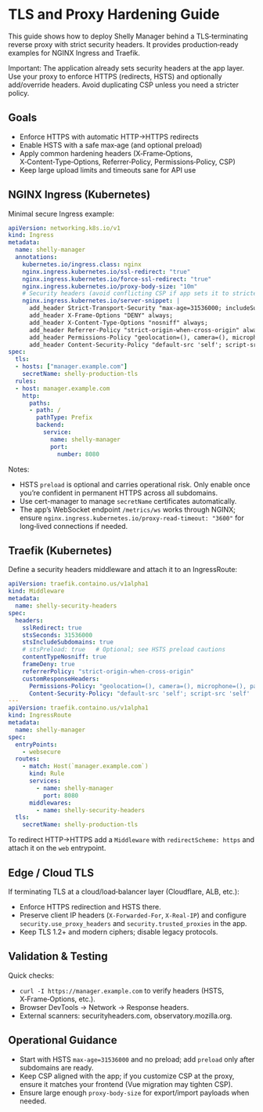 # TLS and Proxy Hardening Guide

This guide shows how to deploy Shelly Manager behind a TLS‑terminating reverse proxy with strict security headers. It provides production‑ready examples for NGINX Ingress and Traefik.

Important: The application already sets security headers at the app layer. Use your proxy to enforce HTTPS (redirects, HSTS) and optionally add/override headers. Avoid duplicating CSP unless you need a stricter policy.

## Goals
- Enforce HTTPS with automatic HTTP→HTTPS redirects
- Enable HSTS with a safe max‑age (and optional preload)
- Apply common hardening headers (X‑Frame‑Options, X‑Content‑Type‑Options, Referrer‑Policy, Permissions‑Policy, CSP)
- Keep large upload limits and timeouts sane for API use

## NGINX Ingress (Kubernetes)

Minimal secure Ingress example:

```yaml
apiVersion: networking.k8s.io/v1
kind: Ingress
metadata:
  name: shelly-manager
  annotations:
    kubernetes.io/ingress.class: nginx
    nginx.ingress.kubernetes.io/ssl-redirect: "true"
    nginx.ingress.kubernetes.io/force-ssl-redirect: "true"
    nginx.ingress.kubernetes.io/proxy-body-size: "10m"
    # Security headers (avoid conflicting CSP if app sets it to stricter policy)
    nginx.ingress.kubernetes.io/server-snippet: |
      add_header Strict-Transport-Security "max-age=31536000; includeSubDomains" always;
      add_header X-Frame-Options "DENY" always;
      add_header X-Content-Type-Options "nosniff" always;
      add_header Referrer-Policy "strict-origin-when-cross-origin" always;
      add_header Permissions-Policy "geolocation=(), camera=(), microphone=(), payment=()" always;
      add_header Content-Security-Policy "default-src 'self'; script-src 'self' 'unsafe-inline'; style-src 'self' 'unsafe-inline'; img-src 'self' data: https:; font-src 'self'; connect-src 'self'; frame-ancestors 'none'; base-uri 'self'; form-action 'self';" always;
spec:
  tls:
  - hosts: ["manager.example.com"]
    secretName: shelly-production-tls
  rules:
  - host: manager.example.com
    http:
      paths:
      - path: /
        pathType: Prefix
        backend:
          service:
            name: shelly-manager
            port:
              number: 8080
```

Notes:
- HSTS `preload` is optional and carries operational risk. Only enable once you’re confident in permanent HTTPS across all subdomains.
- Use cert-manager to manage `secretName` certificates automatically.
- The app’s WebSocket endpoint `/metrics/ws` works through NGINX; ensure `nginx.ingress.kubernetes.io/proxy-read-timeout: "3600"` for long‑lived connections if needed.

## Traefik (Kubernetes)

Define a security headers middleware and attach it to an IngressRoute:

```yaml
apiVersion: traefik.containo.us/v1alpha1
kind: Middleware
metadata:
  name: shelly-security-headers
spec:
  headers:
    sslRedirect: true
    stsSeconds: 31536000
    stsIncludeSubdomains: true
    # stsPreload: true   # Optional; see HSTS preload cautions
    contentTypeNosniff: true
    frameDeny: true
    referrerPolicy: "strict-origin-when-cross-origin"
    customResponseHeaders:
      Permissions-Policy: "geolocation=(), camera=(), microphone=(), payment=()"
      Content-Security-Policy: "default-src 'self'; script-src 'self' 'unsafe-inline'; style-src 'self' 'unsafe-inline'; img-src 'self' data: https:; font-src 'self'; connect-src 'self'; frame-ancestors 'none'; base-uri 'self'; form-action 'self';"
---
apiVersion: traefik.containo.us/v1alpha1
kind: IngressRoute
metadata:
  name: shelly-manager
spec:
  entryPoints:
    - websecure
  routes:
    - match: Host(`manager.example.com`)
      kind: Rule
      services:
        - name: shelly-manager
          port: 8080
      middlewares:
        - name: shelly-security-headers
  tls:
    secretName: shelly-production-tls
```

To redirect HTTP→HTTPS add a `Middleware` with `redirectScheme: https` and attach it on the `web` entrypoint.

## Edge / Cloud TLS

If terminating TLS at a cloud/load‑balancer layer (Cloudflare, ALB, etc.):
- Enforce HTTPS redirection and HSTS there.
- Preserve client IP headers (`X-Forwarded-For`, `X-Real-IP`) and configure `security.use_proxy_headers` and `security.trusted_proxies` in the app.
- Keep TLS 1.2+ and modern ciphers; disable legacy protocols.

## Validation & Testing

Quick checks:
- `curl -I https://manager.example.com` to verify headers (HSTS, X‑Frame‑Options, etc.).
- Browser DevTools → Network → Response headers.
- External scanners: securityheaders.com, observatory.mozilla.org.

## Operational Guidance

- Start with HSTS `max-age=31536000` and no preload; add `preload` only after subdomains are ready.
- Keep CSP aligned with the app; if you customize CSP at the proxy, ensure it matches your frontend (Vue migration may tighten CSP).
- Ensure large enough `proxy-body-size` for export/import payloads when needed.

